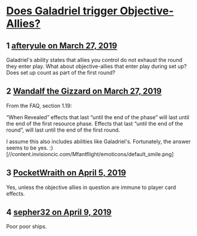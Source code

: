 # [Does Galadriel trigger Objective-Allies?](https://community.fantasyflightgames.com/topic/292928-does-galadriel-trigger-objective-allies/)

## 1 [afteryule on March 27, 2019](https://community.fantasyflightgames.com/topic/292928-does-galadriel-trigger-objective-allies/?do=findComment&comment=3659539)

Galadriel's ability states that allies you control do not exhaust the round they enter play. What about objective-allies that enter play during set up? Does set up count as part of the first round?

## 2 [Wandalf the Gizzard on March 27, 2019](https://community.fantasyflightgames.com/topic/292928-does-galadriel-trigger-objective-allies/?do=findComment&comment=3659615)

From the FAQ, section 1.19:

“When Revealed” effects that last “until the end of the phase” will last until the end of the first resource phase. Effects that last “until the end of the round”, will last until the end of the first round.

I assume this also includes abilities like Galadriel's. Fortunately, the answer seems to be yes. :) [//content.invisioncic.com/Mfantflight/emoticons/default_smile.png]

## 3 [PocketWraith on April 5, 2019](https://community.fantasyflightgames.com/topic/292928-does-galadriel-trigger-objective-allies/?do=findComment&comment=3669087)

Yes, unless the objective allies in question are immune to player card effects.

## 4 [sepher32 on April 9, 2019](https://community.fantasyflightgames.com/topic/292928-does-galadriel-trigger-objective-allies/?do=findComment&comment=3672156)

Poor poor ships.

